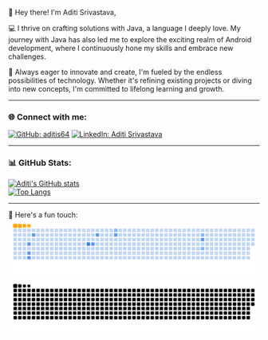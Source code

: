   
👋 Hey there! I'm Aditi Srivastava,

💻 I thrive on crafting solutions with Java, a language I deeply love. My journey with Java has also led me to explore the exciting realm of Android development, where I continuously hone my skills and embrace new challenges.

🚀 Always eager to innovate and create, I'm fueled by the endless possibilities of technology. Whether it's refining existing projects or diving into new concepts, I'm committed to lifelong learning and growth.

---

### 🌐 Connect with me:
[![GitHub: aditis64](https://img.shields.io/github/followers/aditis64?label=follow&style=social)](https://github.com/aditis64)
[![LinkedIn: Aditi Srivastava](https://img.shields.io/badge/-Aditi%20Srivastava-blue?style=flat-square&logo=Linkedin&logoColor=white&link=https://www.linkedin.com/in/aditis64/)](https://www.linkedin.com/in/aditis64/)

---

### 📊 GitHub Stats:
[![Aditi's GitHub stats](https://github-readme-stats.vercel.app/api?username=aditis64&hide=issues&count_private=true&show_icons=true&theme=radical)](https://github.com/aditis64/github-readme-stats)  
[![Top Langs](https://github-readme-stats.vercel.app/api/top-langs/?username=aditis64&layout=compact&theme=merko)](https://github.com/aditis64/github-readme-stats)

---

<!-- ### 🐍 Here's a fun touch:  

![GitHub Snake](https://raw.githubusercontent.com/aditis64/aditis64/output/ocean.gif) -->

🐍 Here's a fun touch: 
![snake gif](https://github.com/ShreyasBhagwat/ShreyasBhagwat/blob/output/ocean.gif#gh-light-mode-only)
![snake gif](https://github.com/ShreyasBhagwat/ShreyasBhagwat/blob/output/github-snake-dark.svg#gh-dark-mode-only)
